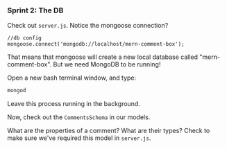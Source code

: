 ### Sprint 2: The DB

Check out `server.js`. Notice the mongoose connection?

```
//db config
mongoose.connect('mongodb://localhost/mern-comment-box');
```

That means that mongoose will create a new local database called "mern-comment-box". But we need MongoDB to be running!

Open a new bash terminal window, and type:

``` bash
mongod
```

Leave this process running in the background.

Now, check out the `CommentsSchema` in our models. 

What are the properties of a comment? What are their types?
Check to make sure we've required this model in `server.js`.
